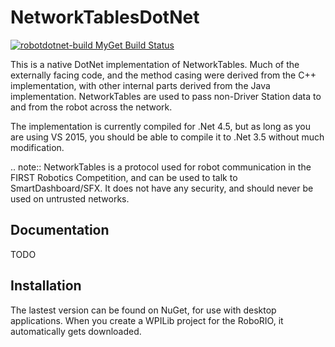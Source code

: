 # NetworkTablesDotNet
<a href="https://www.myget.org/"><img src="https://www.myget.org/BuildSource/Badge/robotdotnet-build?identifier=5d4868a2-d79f-453e-9640-cc5ee0759d20" alt="robotdotnet-build MyGet Build Status" /></a>

This is a native DotNet implementation of NetworkTables. Much of the externally facing code, and the method casing were derived from the C++ implementation, with other internal parts derived from the Java implementation. NetworkTables are used to pass non-Driver Station data to and from the robot across the network.

The implementation is currently compiled for .Net 4.5, but as long as you are using VS 2015, you should be able to compile it to .Net 3.5 without much modification. 


.. note:: NetworkTables is a protocol used for robot communication in the
          FIRST Robotics Competition, and can be used to talk to
          SmartDashboard/SFX. It does not have any security, and should never
          be used on untrusted networks.
          
Documentation
-------------
TODO

Installation
------------
The lastest version can be found on NuGet, for use with desktop applications. When you create a WPILib project for the RoboRIO, it automatically gets downloaded.
